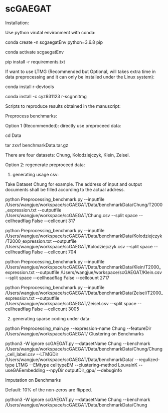 # scGAEGAT

Installation:

Use python virutal environment with conda:

conda create -n scgaegatEnv python=3.6.8 pip

conda activate scgaegatEnv

pip install -r requirements.txt


If want to use LTMG (Recommended but Optional, will takes extra time in data preprocessing and it can only be installed under the Linux system):

conda install r-devtools

conda install -c cyz931123 r-scgnnltmg


Scripts to reproduce results obtained in the manuscript:

Preprocess benchmarks:

Option 1 (Recommended): directly use preproceed data:


cd Data

tar zxvf benchmarkData.tar.gz 


There are four datasets: Chung, Kolodziejczyk, Klein, Zeisel.

Option 2: regenerate preproceed data:

1. generating usage csv:

Take Dataset Chung for example. The address of input and output documents shall be filled according to the actual address.


python Preprocessing_benchmark.py --inputfile /Users/wangjue/workspace/scGAEGAT/Data/benchmarkData/Chung/T2000_expression.txt --outputfile /Users/wangjue/workspace/scGAEGAT/Chung.csv --split space --cellheadflag False --cellcount 317

python Preprocessing_benchmark.py --inputfile /Users/wangjue/workspace/scGAEGAT/Data/benchmarkData/Kolodziejczyk/T2000_expression.txt --outputfile /Users/wangjue/workspace/scGAEGAT/Kolodziejczyk.csv --split space --cellheadflag False --cellcount 704

python Preprocessing_benchmark.py --inputfile /Users/wangjue/workspace/scGAEGAT/Data/benchmarkData/Klein/T2000_expression.txt --outputfile /Users/wangjue/workspace/scGAEGAT/Klein.csv --split space --cellheadflag False --cellcount 2717

python Preprocessing_benchmark.py --inputfile /Users/wangjue/workspace/scGAEGAT/Data/benchmarkData/Zeisel/T2000_expression.txt --outputfile /Users/wangjue/workspace/scGAEGAT/Zeisel.csv --split space --cellheadflag False --cellcount 3005

2. generating sparse coding under data:


python Preprocessing_main.py --expression-name Chung --featureDir /Users/wangjue/workspace/scGAEGAT/
Clustering on Benchmarks

python3 -W ignore scGAEGAT.py --datasetName Chung --benchmark /Users/wangjue/workspace/scGAEGAT/Data/benchmarkData/Chung/Chung_cell_label.csv --LTMGDir /Users/wangjue/workspace/scGAEGAT/Data/benchmarkData/ --regulized-type LTMG --EMtype celltypeEM --clustering-method LouvainK --useGAEembedding --npyDir outputDir_gpu/ --debuginfo  


Imputation on Benchmarks

Default: 10% of the non-zeros are flipped.


python3 -W ignore scGAEGAT.py --datasetName Chung --benchmark /Users/wangjue/workspace/scGAEGAT/Data/benchmarkData/Chung
